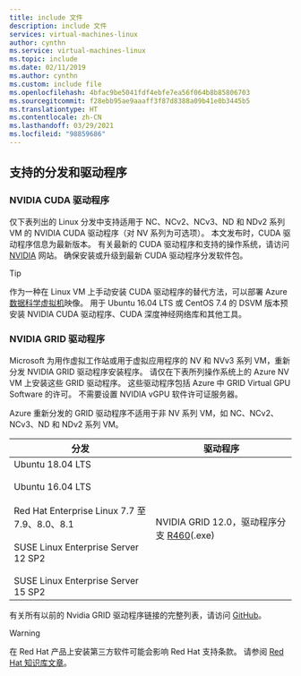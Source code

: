 ```yaml
---
title: include 文件
description: include 文件
services: virtual-machines-linux
author: cynthn
ms.service: virtual-machines-linux
ms.topic: include
ms.date: 02/11/2019
ms.author: cynthn
ms.custom: include file
ms.openlocfilehash: 4bfac9be5041fdf4ebfe7ea56f064b8b85806703
ms.sourcegitcommit: f28ebb95ae9aaaff3f87d8388a09b41e0b3445b5
ms.translationtype: HT
ms.contentlocale: zh-CN
ms.lasthandoff: 03/29/2021
ms.locfileid: "98859686"
---
```

## <a name="supported-distributions-and-drivers"></a>支持的分发和驱动程序

### <a name="nvidia-cuda-drivers"></a>NVIDIA CUDA 驱动程序

仅下表列出的 Linux 分发中支持适用于 NC、NCv2、NCv3、ND 和 NDv2 系列 VM 的 NVIDIA CUDA 驱动程序（对 NV 系列为可选项）。 本文发布时，CUDA 驱动程序信息为最新版本。 有关最新的 CUDA 驱动程序和支持的操作系统，请访问 [NVIDIA](https://developer.nvidia.com/cuda-zone) 网站。 确保安装或升级到最新 CUDA 驱动程序分发软件包。 

> [!TIP]
> 作为一种在 Linux VM 上手动安装 CUDA 驱动程序的替代方法，可以部署 Azure [数据科学虚拟机](../articles/machine-learning/data-science-virtual-machine/overview.md)映像。 用于 Ubuntu 16.04 LTS 或 CentOS 7.4 的 DSVM 版本预安装 NVIDIA CUDA 驱动程序、CUDA 深度神经网络库和其他工具。


### <a name="nvidia-grid-drivers"></a>NVIDIA GRID 驱动程序

Microsoft 为用作虚拟工作站或用于虚拟应用程序的 NV 和 NVv3 系列 VM，重新分发 NVIDIA GRID 驱动程序安装程序。 请仅在下表所列操作系统上的 Azure NV VM 上安装这些 GRID 驱动程序。 这些驱动程序包括 Azure 中 GRID Virtual GPU Software 的许可。 不需要设置 NVIDIA vGPU 软件许可证服务器。

Azure 重新分发的 GRID 驱动程序不适用于非 NV 系列 VM，如 NC、NCv2、NCv3、ND 和 NDv2 系列 VM。

|分发|驱动程序|
| --- | -- |
|Ubuntu 18.04 LTS<br/><br/>Ubuntu 16.04 LTS<br/><br/>Red Hat Enterprise Linux 7.7 至 7.9、8.0、8.1<br/><br/>SUSE Linux Enterprise Server 12 SP2 <br/><br/>SUSE Linux Enterprise Server 15 SP2 | NVIDIA GRID 12.0，驱动程序分支 [R460](https://go.microsoft.com/fwlink/?linkid=874272)(.exe)|

有关所有以前的 Nvidia GRID 驱动程序链接的完整列表，请访问 [GitHub](https://github.com/Azure/azhpc-extensions/blob/master/NvidiaGPU/resources.json)。

> [!WARNING] 
> 在 Red Hat 产品上安装第三方软件可能会影响 Red Hat 支持条款。 请参阅 [Red Hat 知识库文章](https://access.redhat.com/articles/1067)。
>
